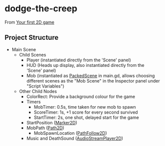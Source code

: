 # dodge-the-creep

From [Your first 2D game](https://docs.godotengine.org/en/stable/getting_started/first_2d_game/index.html)

## Project Structure

- Main Scene
  - Child Scenes
    - Player (instantiated directly from the 'Scene' panel)
    - HUD (Heads up display, also instantiated directly from the 'Scene' panel)
    - Mob (instantiated as [PackedScene](https://docs.godotengine.org/en/stable/classes/class_packedscene.html) in main.gd, allows choosing different scenes as the "Mob Scene" in the Inspector panel under "Script Variables")
  - Other Child Nodes
    - ColorRect: Provide a background colour for the game
    - Timers
      - MobTimer: 0.5s, time taken for new mob to spawn
      - ScoreTimer: 1s, +1 score for every second survived
      - StartTimer: 2s, one shot, delayed start for the game
    - StartPosition ([Marker2D](https://docs.godotengine.org/en/stable/classes/class_marker2d.html))
    - MobPath ([Path2D](https://docs.godotengine.org/en/stable/classes/class_path2d.html))
      - MobSpawnLocation ([PathFollow2D](https://docs.godotengine.org/en/stable/classes/class_pathfollow2d.html#class-pathfollow2d))
    - Music and DeathSound ([AudioStreamPlayer2D](https://docs.godotengine.org/en/4.0/classes/class_audiostreamplayer2d.html))